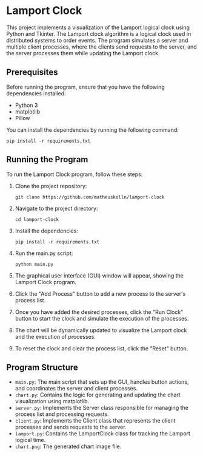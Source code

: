 # Lamport Clock

This project implements a visualization of the Lamport logical clock using Python and Tkinter. The Lamport clock algorithm is a logical clock used in distributed systems to order events. The program simulates a server and multiple client processes, where the clients send requests to the server, and the server processes them while updating the Lamport clock.

## Prerequisites

Before running the program, ensure that you have the following dependencies installed:

- Python 3
- matplotlib
- Pillow

You can install the dependencies by running the following command:

```
pip install -r requirements.txt
```

## Running the Program

To run the Lamport Clock program, follow these steps:

1. Clone the project repository:

   ```
   git clone https://github.com/matheuskolln/lamport-clock
   ```

2. Navigate to the project directory:

   ```
   cd lamport-clock
   ```

3. Install the dependencies:

   ```
   pip install -r requirements.txt
   ```

4. Run the main.py script:

   ```
   python main.py
   ```

5. The graphical user interface (GUI) window will appear, showing the Lamport Clock program.

6. Click the "Add Process" button to add a new process to the server's process list.

7. Once you have added the desired processes, click the "Run Clock" button to start the clock and simulate the execution of the processes.

8. The chart will be dynamically updated to visualize the Lamport clock and the execution of processes.

9. To reset the clock and clear the process list, click the "Reset" button.

## Program Structure

- `main.py`: The main script that sets up the GUI, handles button actions, and coordinates the server and client processes.
- `chart.py`: Contains the logic for generating and updating the chart visualization using matplotlib.
- `server.py`: Implements the Server class responsible for managing the process list and processing requests.
- `client.py`: Implements the Client class that represents the client processes and sends requests to the server.
- `lamport.py`: Contains the LamportClock class for tracking the Lamport logical time.
- `chart.png`: The generated chart image file.
